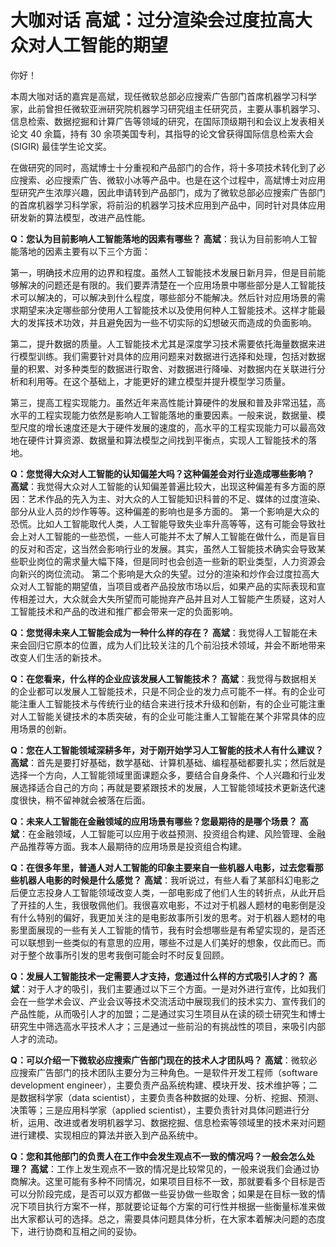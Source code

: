 # 大咖对话 高斌：过分渲染会过度拉高大众对人工智能的期望

你好！

本周大咖对话的嘉宾是高斌，现任微软总部必应搜索广告部门首席机器学习科学家，此前曾担任微软亚洲研究院机器学习研究组主任研究员，主要从事机器学习、信息检索、数据挖掘和计算广告等领域的研究，在国际顶级期刊和会议上发表相关论文
40 余篇，持有 30 余项美国专利，其指导的论文曾获得国际信息检索大会
(SIGIR) 最佳学生论文奖。

在做研究的同时，高斌博士十分重视和产品部门的合作，将十多项技术转化到了必应搜索、必应搜索广告、微软小冰等产品中。也是在这个过程中，高斌博士对应用型研究产生浓厚兴趣，因此申请转到产品部门，成为了微软总部必应搜索广告部门的首席机器学习科学家，将前沿的机器学习技术应用到产品中，同时针对具体应用研发新的算法模型，改进产品性能。

**Q：您认为目前影响人工智能落地的因素有哪些？**
**高斌**：我认为目前影响人工智能落地的因素主要有以下三个方面：

第一，明确技术应用的边界和程度。虽然人工智能技术发展日新月异，但是目前能够解决的问题还是有限的。我们要弄清楚在一个应用场景中哪些部分是人工智能技术可以解决的，可以解决到什么程度，哪些部分不能解决。然后针对应用场景的需求期望来决定哪些部分使用人工智能技术以及使用何种人工智能技术。这样才能最大的发挥技术功效，并且避免因为一些不切实际的幻想破灭而造成的负面影响。

第二，提升数据的质量。人工智能技术尤其是深度学习技术需要依托海量数据来进行模型训练。我们需要针对具体的应用问题来对数据进行选择和处理，包括对数据量的积累、对多种类型的数据进行取舍、对数据进行降噪、对数据内在关联进行分析和利用等。在这个基础上，才能更好的建立模型并提升模型学习质量。

第三，提高工程实现能力。虽然近年来高性能计算硬件的发展和普及非常迅猛，高水平的工程实现能力依然是影响人工智能落地的重要因素。一般来说，数据量、模型尺度的增长速度还是大于硬件发展的速度的，高水平的工程实现能力可以最高效地在硬件计算资源、数据量和算法模型之间找到平衡点，实现人工智能技术的落地。

**Q：您觉得大众对人工智能的认知偏差大吗？这种偏差会对行业造成哪些影响？**
**高斌**：我觉得大众对人工智能的认知偏差普遍比较大，出现这种偏差有多方面的原因：艺术作品的先入为主、对大众的人工智能知识科普的不足、媒体的过度渲染、部分从业人员的炒作等等。这种偏差的影响也是多方面的。
第一个影响是大众的恐慌。比如人工智能取代人类，人工智能导致失业率升高等等，这有可能会导致社会上对人工智能的一些恐慌，一些人可能并不太了解人工智能在做什么，而是盲目的反对和否定，这当然会影响行业的发展。其实，虽然人工智能技术确实会导致某些职业岗位的需求量大幅下降，但是同时也会创造一些新的职业类型，人力资源会向新兴的岗位流动。
第二个影响是大众的失望。过分的渲染和炒作会过度拉高大众对人工智能的期望值，当项目或者产品投放市场以后，如果产品的实际表现和宣传相差过大，大众就会大失所望而可能抛弃产品并且对人工智能产生质疑，这对人工智能技术和产品的改进和推广都会带来一定的负面影响。

**Q：您觉得未来人工智能会成为一种什么样的存在？**
**高斌**：我觉得人工智能在未来会回归它原本的位置，成为人们比较关注的几个前沿技术领域，并会不断地带来改变人们生活的新技术。

**Q：在您看来，什么样的企业应该发展人工智能技术？**
**高斌**：我觉得与数据相关的企业都可以发展人工智能技术，只是不同企业的发力点可能不一样。有的企业可能注重人工智能技术与传统行业的结合来进行技术升级和创新，有的企业可能注重对人工智能关键技术的本质突破，有的企业可能注重人工智能在某个非常具体的应用场景的创新。

**Q：您在人工智能领域深耕多年，对于刚开始学习人工智能的技术人有什么建议？**
**高斌**：首先是要打好基础，数学基础、计算机基础、编程基础都要扎实；然后就是选择一个方向，人工智能领域里面课题众多，要结合自身条件、个人兴趣和行业发展选择适合自己的方向；再就是要紧跟技术的发展，人工智能领域技术更新迭代速度很快，稍不留神就会被落在后面。

**Q：未来人工智能在金融领域的应用场景有哪些？您最期待的是哪个场景？**
**高斌**：在金融领域，人工智能可以应用于收益预测、投资组合构建、风险管理、金融产品推荐等方面。我本人最期待的应用场景是投资组合构建。

**Q：在很多年里，普通人对人工智能的印象主要来自一些机器人电影，过去您看那些机器人电影的时候是什么感觉？**
**高斌**：我听说过，有些人看了某部科幻电影之后便立志投身人工智能领域改变人类，一部电影成了他们人生的转折点，从此开启了开挂的人生，我很敬佩他们。我很喜欢电影，不过对于机器人题材的电影倒是没有什么特别的偏好，我更加关注的是电影故事所引发的思考。对于机器人题材的电影里面展现的一些有关人工智能的情节，我有时会想哪些是有希望实现的，是否还可以联想到一些类似的有意思的应用，哪些不过是人们美好的想象，仅此而已。而对于整个故事所引发的思考我倒可能会时不时反复回顾。

**Q：发展人工智能技术一定需要人才支持，您通过什么样的方式吸引人才的？**
**高斌**：对于人才的吸引，我们主要通过以下三个方面。一是对外进行宣传，比如我们会在一些学术会议、产业会议等技术交流活动中展现我们的技术实力、宣传我们的产品性能，从而吸引人才的加盟；二是通过实习生项目从在读的硕士研究生和博士研究生中筛选高水平技术人才；三是通过一些前沿的有挑战性的项目，来吸引内部人才的流动。

**Q：可以介绍一下微软必应搜索广告部门现在的技术人才团队吗？**
**高斌**：微软必应搜索广告部门的技术团队主要分为三种角色。一是软件开发工程师（software
development
engineer），主要负责产品系统构建、模块开发、技术维护等；二是数据科学家（data
scientist），主要负责各种数据的处理、分析、挖掘、预测、决策等；三是应用科学家（applied
scientist），主要负责针对具体问题进行分析，运用、改进或者发明机器学习、数据挖掘、信息检索等领域里的技术来对问题进行建模、实现相应的算法并嵌入到产品系统中。

**Q：您和其他部门的负责人在工作中会发生观点不一致的情况吗？一般会怎么处理？**
**高斌**：工作上发生观点不一致的情况是比较常见的，一般来说我们会通过协商解决。这里可能有多种不同情况，如果项目目标不一致，那就要看多个目标是否可以分阶段完成，是否可以双方都做一些妥协做一些取舍；如果是在目标一致的情况下项目执行方案不一样，那就要论证每个方案的可行性并根据一些衡量标准来做出大家都认可的选择。总之，需要具体问题具体分析，在大家本着解决问题的态度下，进行协商和互相之间的妥协。
